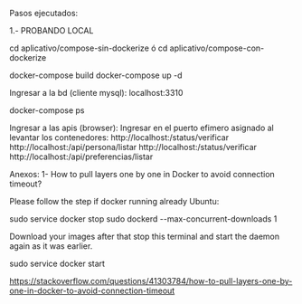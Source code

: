 Pasos ejecutados:

1.- PROBANDO LOCAL

cd aplicativo/compose-sin-dockerize
ó
cd aplicativo/compose-con-dockerize

docker-compose build
docker-compose up -d

Ingresar a la bd (cliente mysql):
localhost:3310

docker-compose ps

Ingresar a las apis (browser):
Ingresar en <port> el puerto efimero asignado al levantar los contenedores:
http://localhost:<port>/status/verificar
http://localhost:<port>/api/persona/listar
http://localhost:<port>/status/verificar
http://localhost:<port>/api/preferencias/listar













Anexos:
1- How to pull layers one by one in Docker to avoid connection timeout?

Please follow the step if docker running already Ubuntu:

sudo service docker stop
sudo dockerd --max-concurrent-downloads 1

Download your images after that stop this terminal and start the daemon again as it was earlier.

sudo service docker start

https://stackoverflow.com/questions/41303784/how-to-pull-layers-one-by-one-in-docker-to-avoid-connection-timeout

